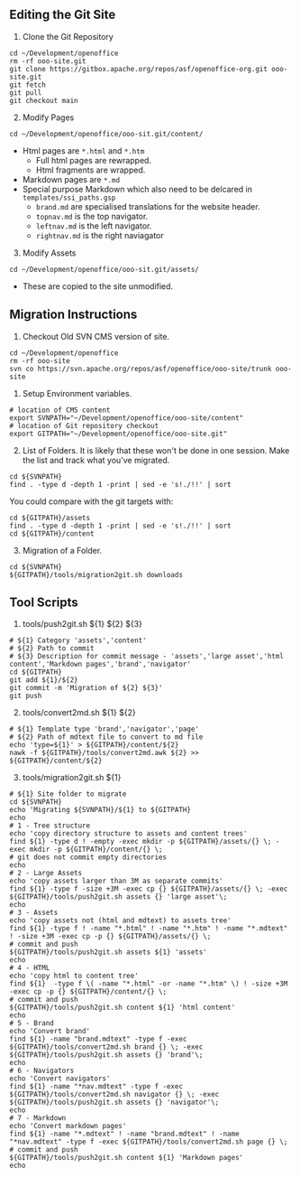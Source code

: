 ## Editing the Git Site

1. Clone the Git Repository

```
cd ~/Development/openoffice
rm -rf ooo-site.git
git clone https://gitbox.apache.org/repos/asf/openoffice-org.git ooo-site.git
git fetch
git pull
git checkout main
```

2. Modify Pages

```
cd ~/Development/openoffice/ooo-sit.git/content/
```

* Html pages are `*.html` and `*.htm`
  - Full html pages are rewrapped.
  - Html fragments are wrapped.
* Markdown pages are `*.md`
* Special purpose Markdown which also need to be delcared in `templates/ssi_paths.gsp`
  - `brand.md` are specialised translations for the website header.
  - `topnav.md` is the top navigator.
  - `leftnav.md` is the left navigator.
  - `rightnav.md` is the right naviagator

3. Modify Assets

```
cd ~/Development/openoffice/ooo-sit.git/assets/
```

- These are copied to the site unmodified.

## Migration Instructions

1. Checkout Old SVN CMS version of site.

```
cd ~/Development/openoffice
rm -rf ooo-site
svn co https://svn.apache.org/repos/asf/openoffice/ooo-site/trunk ooo-site
```

1. Setup Environment variables.

```
# location of CMS content
export SVNPATH="~/Development/openoffice/ooo-site/content"
# location of Git repository checkout
export GITPATH="~/Development/openoffice/ooo-site.git"
```

2. List of Folders.
   It is likely that these won't be done in one session. Make the list and track what you've migrated.

```
cd ${SVNPATH}
find . -type d -depth 1 -print | sed -e 's!./!!' | sort
```

You could compare with the git targets with:

```
cd ${GITPATH}/assets
find . -type d -depth 1 -print | sed -e 's!./!!' | sort
cd ${GITPATH}/content
```

3. Migration of a Folder.

```
cd ${SVNPATH}
${GITPATH}/tools/migration2git.sh downloads
```

## Tool Scripts

1. tools/push2git.sh ${1} ${2} ${3}

```
# ${1} Category 'assets','content'
# ${2} Path to commit
# ${3} Description for commit message - 'assets','large asset','html content','Markdown pages','brand','navigator'
cd ${GITPATH}
git add ${1}/${2}
git commit -m 'Migration of ${2} ${3}'
git push
```

2. tools/convert2md.sh ${1} ${2}

```
# ${1} Template type 'brand','navigator','page'
# ${2} Path of mdtext file to convert to md file
echo 'type=${1}' > ${GITPATH}/content/${2}
nawk -f ${GITPATH}/tools/convert2md.awk ${2} >> ${GITPATH}/content/${2}
```

3. tools/migration2git.sh ${1}

```
# ${1} Site folder to migrate
cd ${SVNPATH}
echo 'Migrating ${SVNPATH}/${1} to ${GITPATH}
echo
# 1 - Tree structure
echo 'copy directory structure to assets and content trees'
find ${1} -type d ! -empty -exec mkdir -p ${GITPATH}/assets/{} \; -exec mkdir -p ${GITPATH}/content/{} \;
# git does not commit empty directories
echo
# 2 - Large Assets
echo 'copy assets larger than 3M as separate commits'
find ${1} -type f -size +3M -exec cp {} ${GITPATH}/assets/{} \; -exec ${GITPATH}/tools/push2git.sh assets {} 'large asset'\; 	
echo
# 3 - Assets
echo 'copy assets not (html and mdtext) to assets tree'
find ${1} -type f ! -name "*.html" ! -name "*.htm" ! -name "*.mdtext" ! -size +3M -exec cp -p {} ${GITPATH}/assets/{} \;
# commit and push
${GITPATH}/tools/push2git.sh assets ${1} 'assets'
echo
# 4 - HTML
echo 'copy html to content tree'
find ${1}  -type f \( -name "*.html" -or -name "*.htm" \) ! -size +3M -exec cp -p {} ${GITPATH}/content/{} \;
# commit and push
${GITPATH}/tools/push2git.sh content ${1} 'html content'
echo
# 5 - Brand
echo 'Convert brand'
find ${1} -name "brand.mdtext" -type f -exec ${GITPATH}/tools/convert2md.sh brand {} \; -exec ${GITPATH}/tools/push2git.sh assets {} 'brand'\;
echo
# 6 - Navigators
echo 'Convert navigators'
find ${1} -name "*nav.mdtext" -type f -exec ${GITPATH}/tools/convert2md.sh navigator {} \; -exec ${GITPATH}/tools/push2git.sh assets {} 'navigator'\;
echo
# 7 - Markdown
echo 'Convert markdown pages'
find ${1} -name "*.mdtext" ! -name "brand.mdtext" ! -name "*nav.mdtext" -type f -exec ${GITPATH}/tools/convert2md.sh page {} \;
# commit and push
${GITPATH}/tools/push2git.sh content ${1} 'Markdown pages'
echo
```
